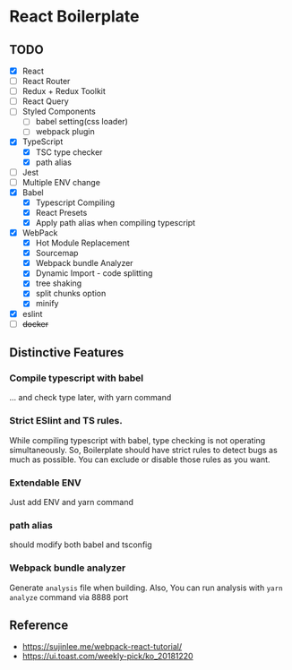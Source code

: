 # React Boilerplate

## TODO

- [x] React
- [ ] React Router
- [ ] Redux + Redux Toolkit
- [ ] React Query
- [ ] Styled Components
    - [ ] babel setting(css loader)
    - [ ] webpack plugin
- [x] TypeScript
    - [x] TSC type checker
    - [x] path alias
- [ ] Jest
- [ ] Multiple ENV change
- [x] Babel
  - [x] Typescript Compiling
  - [x] React Presets
  - [x] Apply path alias when compiling typescript
- [x] WebPack
  - [x] Hot Module Replacement
  - [x] Sourcemap
  - [x] Webpack bundle Analyzer
  - [x] Dynamic Import - code splitting
  - [x] tree shaking
  - [x] split chunks option
  - [x] minify
- [x] eslint
- [ ] ~~docker~~

## Distinctive Features

### Compile typescript with babel

... and check type later, with yarn command

### Strict ESlint and TS rules.

While compiling typescript with babel, type checking is not operating simultaneously.
So, Boilerplate should have strict rules to detect bugs as much as possible.
You can exclude or disable those rules as you want.

### Extendable ENV

Just add ENV and yarn command

### path alias

should modify both babel and tsconfig

### Webpack bundle analyzer

Generate `analysis` file when building. Also, You can run analysis with `yarn analyze` command via 8888 port


## Reference

- https://sujinlee.me/webpack-react-tutorial/
- https://ui.toast.com/weekly-pick/ko_20181220